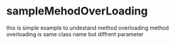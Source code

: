 # sampleMehodOverLoading

this is simple example to undestand method overloading 
method overloading is same class name but diffrent parameter 
